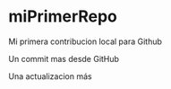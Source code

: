 # miPrimerRepo

Mi primera contribucion local para Github

Un commit mas desde GitHub

Una actualizacion más 
